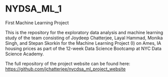 # NYDSA_ML_1
 First Machine Learning Project

This is the repository for the exploratory data analysis and machine learning study of the team consisting of Joydeep Chatterjee, Layal Hammad, Monika Singh, and Stepan Skorkin for the Machine Learning Project (I) on Ames, IA housing prices as part of the 12-week Data Science Bootcamp at NYC Data Science Academy.

The full repository of the project website can be found here:
https://github.com/jchatterjee/nycdsa_ml_project_website